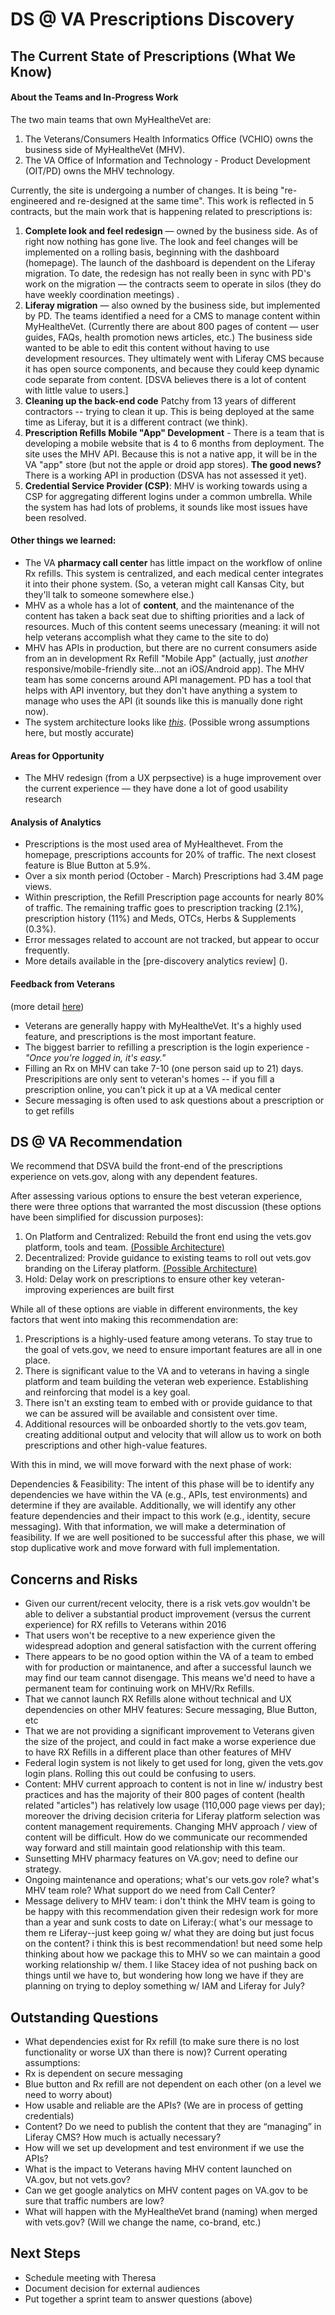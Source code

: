 # DS @ VA Prescriptions Discovery 


## The Current State of Prescriptions (What We Know)

#### About the Teams and In-Progress Work
The two main teams that own MyHealtheVet are:
 1. The Veterans/Consumers Health Informatics Office (VCHIO) owns the business side of MyHealtheVet (MHV).
 2. The VA Office of Information and Technology - Product Development (OIT/PD) owns the MHV technology.

Currently, the site is undergoing a number of changes. It is being "re-engineered and re-designed at the same time". This work is reflected in 5 contracts, but the main work that is happening related to prescriptions is: 

1. **Complete look and feel redesign** — owned by the business side. As of right now nothing has gone live. The look and feel changes will be implemented on a rolling basis, beginning with the dashboard (homepage). The launch of the dashboard is dependent on the Liferay migration. To date, the redesign has not really been in sync with PD's work on the migration — the contracts seem to operate in silos (they do have weekly coordination meetings) . 
1. **Liferay migration** — also owned by the business side, but implemented by PD. The teams identified a need for a CMS to manage content within MyHealtheVet. (Currently there are about 800 pages of content — user guides, FAQs, health promotion news articles, etc.) The business side wanted to be able to edit this content without having to use development resources. They ultimately went with Liferay CMS because it has open source components, and because they could keep dynamic code separate from content. [DSVA believes there is a lot of content with little value to users.]
1. **Cleaning up the back-end code** Patchy from 13 years of different contractors -- trying to clean it up. This is being deployed at the same time as Liferay, but it is a different contract (we think). 
1. **Prescription Refills Mobile "App" Development** - There is a team that is developing a mobile website that is 4 to 6 months from deployment. The site uses the MHV API. Because this is not a native app, it will be in the VA "app" store (but not the apple or droid app stores). **The good news?** There is a working API in production (DSVA has not assessed it yet). 
1. **Credential Service Provider (CSP)**: MHV is working towards using a CSP for aggregating different logins under a common umbrella. While the system has had lots of problems, it sounds like most issues have been resolved.
 
#### Other things we learned:
- The VA **pharmacy call center** has little impact on the workflow of online Rx refills. This system is centralized, and each medical center integrates it into their phone system. (So, a veteran might call Kansas City, but they'll talk to someone somewhere else.)
- MHV as a whole has a lot of **content**, and the maintenance of the content has taken a back seat due to shifting priorities and a lack of resources. Much of this content seems unecessary (meaning: it will not help veterans accomplish what they came to the site to do)
- MHV has APIs in production, but there are no current consumers aside from an in development Rx Refill "Mobile App" (actually, just _another_ responsive/mobile-friendly site...not an iOS/Android app). The MHV team has some concerns around API management. PD has a tool that helps with API inventory, but they don't have anything a system to manage who uses the API (it sounds like this is manually done right now).
- The system architecture looks like [_this_](https://github.com/department-of-veterans-affairs/va.gov-team/blob/master/products/health-care/prescription-refills/product/2016/report-and-recommendations/arch-current.jpg). (Possible wrong assumptions here, but mostly accurate)
 
#### Areas for Opportunity

- The MHV redesign (from a UX perpsective) is a huge improvement over the current experience — they have done a lot of good usability research

#### Analysis of Analytics
- Prescriptions is the most used area of MyHealthevet. From the homepage, prescriptions accounts for 20% of traffic. The next closest feature is Blue Button at 5.9%.
- Over a six month period (October - March) Prescriptions had 3.4M page views.
- Within prescription, the Refill Prescription page accounts for nearly 80% of traffic. The remaining traffic goes to prescription tracking (2.1%), prescription history (11%) and Meds, OTCs, Herbs & Supplements (0.3%).
- Error messages related to account are not tracked, but appear to occur frequently.
- More details available in the [pre-discovery analytics review] ().

#### Feedback from Veterans
(more detail [here](https://github.com/department-of-veterans-affairs/va.gov-team/tree/master/products/health-care/prescription-refills/research/2016)) 
- Veterans are generally happy with MyHealtheVet. It's a highly used feature, and prescriptions is the most important feature. 
- The biggest barrier to refilling a prescription is the login experience - *"Once you're logged in, it's easy."*
- Filling an Rx on MHV can take 7-10 (one person said up to 21) days. Prescripitions are only sent to veteran's homes -- if you fill a prescription online, you can't pick it up at a VA medical center
- Secure messaging is often used to ask questions about a prescription or to get refills  





## DS @ VA Recommendation
We recommend that DSVA build the front-end of the prescriptions experience on vets.gov, along with any dependent features.

After assessing various options to ensure the best veteran experience, there were three options that warranted the most discussion (these options have been simplified for discussion purposes):

1. On Platform and Centralized: Rebuild the front end using the vets.gov platform, tools and team. [(Possible Architecture)](arch_option_1.jpg)
2. Decentralized: Provide guidance to existing teams to roll out vets.gov branding on the Liferay platform. [(Possible Architecture)](arch_option_2.jpg)
3. Hold: Delay work on prescriptions to ensure other key veteran-improving experiences are built first

While all of these options are viable in different  environments, the key factors that went into making this recommendation are:

1. Prescriptions is a highly-used feature among veterans. To stay true to the goal of vets.gov, we need to ensure important features are all in one place.
2. There is significant value to the VA and to veterans in having a single platform and team building the veteran web experience. Establishing and reinforcing that model is a key goal.
3. There isn't an exsting team to embed with or provide guidance to that we can be assured will be available and consistent over time.
4. Additional resources will be onboarded shortly to the vets.gov team, creating additional output and velocity that will allow us to work on both prescriptions and other high-value features.

With this in mind, we will move forward with the next phase of work:

Dependencies & Feasibility: The intent of this phase will be to identify any dependencies we have within the VA (e.g., APIs, test environments) and determine if they are available. Additionally, we will identify any other feature dependencies and their impact to this work (e.g., identity, secure messaging). With that information, we will make a determination of feasibility. If we are well positioned to be successful after this phase, we will stop duplicative work and move forward with full implementation. 

## Concerns and Risks
- Given our current/recent velocity, there is a risk vets.gov wouldn't be able to deliver a substantial product improvement (versus the current experience) for RX refills to Veterans within 2016
- That users won't be receptive to a new experience given the widespread adoption and general satisfaction with the current offering
- There appears to be no good option within the VA of a team to embed with for production or maintanence, and after a successful launch we may find our team cannot disengage. This means we'd need to have a permanent team for continuing work on MHV/Rx Refills.
- That we cannot launch RX Refills alone without technical and UX dependencies on other MHV features: Secure messaging, Blue Button, etc
- That we are not providing a significant improvement to Veterans given the size of the project, and could in fact make a worse experience due to have RX Refills in a different place than other features of MHV
- Federal login system is not likely to get used for long, given the vets.gov login plans. Rolling this out could be confusing to users.
- Content: MHV current approach to content is not in line w/ industry best practices and has the majority of their 800 pages of content (health related "articles") has relatively low usage (110,000 page views per day); moreover the driving decision criteria for Liferay platform selection was content management requirements. Changing MHV approach / view of content will be difficult. How do we communicate our recommended way forward and still maintain good relationship with this team.
- Sunsetting MHV pharmacy features on VA.gov; need to define our strategy.
- Ongoing maintenance and operations; what's our vets.gov role? what's MHV team role? What support do we need from Call Center?
- Message delivery to MHV team: i don't think the MHV team is going to be happy with this recommendation given their redesign work for more than a year and sunk costs to date on Liferay:( what's our message to them re Liferay--just keep going w/ what they are doing but just focus on the content?  i think this is best recommendation!  but need some help thinking about how we package this to MHV so we can maintain a good working relationship w/ them. I like Stacey idea of not pushing back on things until we have to, but wondering how long we have if they are planning on trying to deploy something w/ IAM and Liferay for July?


## Outstanding Questions
- What dependencies exist for Rx refill (to make sure there is no lost functionality or worse UX than there is now)? Current operating assumptions:
 - Rx is dependent on secure messaging
 - Blue button and Rx refill are not dependent on each other (on a level we need to worry about)
- How usable and reliable are the APIs? (We are in process of getting credentials) 
- Content? Do we need to publish the content that they are “managing” in Liferay CMS? How much is actually necessary?
- How will we set up development and test environment if we use the APIs?
- What is the impact to Veterans having MHV content launched on VA.gov, but not vets.gov?
- Can we get google analytics on MHV content pages on VA.gov to be sure that traffic numbers are low?
- What will happen with the MyHealtheVet brand (naming) when merged with vets.gov? (Will we change the name, co-brand, etc.)

## Next Steps

- Schedule meeting with Theresa
- Document decision for external audiences
- Put together a sprint team to answer questions (above)
